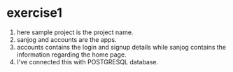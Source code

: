 # exercise1

1. here sample project is the project name.
2. sanjog and accounts are the apps.
3. accounts contains the login and signup details while sanjog contains the information regarding the home page.
4. I've connected this with POSTGRESQL database.
